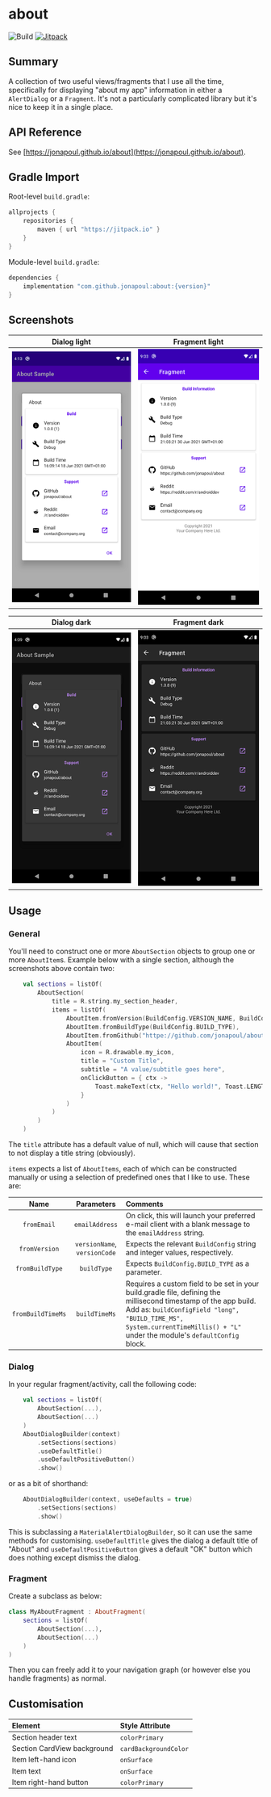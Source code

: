 # about

![Build](https://github.com/jonapoul/about/actions/workflows/test.yml/badge.svg)
[![Jitpack](https://jitpack.io/v/jonapoul/about.svg)](https://jitpack.io/#jonapoul/about)

## Summary
A collection of two useful views/fragments that I use all the time, specifically for displaying "about my app" information in either a `AlertDialog` or a `Fragment`. It's not a particularly complicated library but it's nice to keep it in a single place.

## API Reference
See [https://jonapoul.github.io/about](https://jonapoul.github.io/about).
 
## Gradle Import
Root-level `build.gradle`:
```gradle
allprojects {
    repositories {
        maven { url "https://jitpack.io" }
    }
}
```

Module-level `build.gradle`:
```gradle
dependencies {
    implementation "com.github.jonapoul:about:{version}"
}
```

## Screenshots

| Dialog light | Fragment light
|:--:|:--:|
![Dialog](img/dialog_light.png) | ![Fragment](img/fragment_light.png) |

| Dialog dark | Fragment dark
|:--:|:--:|
![Dialog](img/dialog_dark.png) | ![Fragment](img/fragment_dark.png) |

## Usage
### General
You'll need to construct one or more `AboutSection` objects to group one or more `AboutItem`s. Example below with a single section, although the screenshots above contain two:

```kotlin
    val sections = listOf(
        AboutSection(
            title = R.string.my_section_header,
            items = listOf(
                AboutItem.fromVersion(BuildConfig.VERSION_NAME, BuildConfig.VERSION_CODE),
                AboutItem.fromBuildType(BuildConfig.BUILD_TYPE),
                AboutItem.fromGithub("httpe://github.com/jonapoul/about"),
                AboutItem(
                    icon = R.drawable.my_icon,
                    title = "Custom Title",
                    subtitle = "A value/subtitle goes here",
                    onClickButton = { ctx ->
                        Toast.makeText(ctx, "Hello world!", Toast.LENGTH_LONG).show()
                    }
                )
            )
        )
    )
```

The `title` attribute has a default value of null, which will cause that section to not display a title string (obviously).

`items` expects a list of `AboutItems`, each of which can be constructed manually or using a selection of predefined ones that I like to use. These are:

| Name | Parameters | Comments |
|:--:|:--:|:--|
| `fromEmail` | `emailAddress` | On click, this will launch your preferred e-mail client with a blank message to the `emailAddress` string. |
| `fromVersion` | `versionName`, `versionCode` | Expects the relevant `BuildConfig` string and integer values, respectively. |
| `fromBuildType` | `buildType` | Expects `BuildConfig.BUILD_TYPE` as a parameter. |
| `fromBuildTimeMs` | `buildTimeMs` | Requires a custom field to be set in your build.gradle file, defining the millisecond timestamp of the app build. Add as: `buildConfigField "long", "BUILD_TIME_MS", System.currentTimeMillis() + "L"` under the module's `defaultConfig` block. |

### Dialog
In your regular fragment/activity, call the following code:

```kotlin
    val sections = listOf(
        AboutSection(...),
        AboutSection(...)
    )
    AboutDialogBuilder(context)
        .setSections(sections)
        .useDefaultTitle()
        .useDefaultPositiveButton()
        .show()
```

or as a bit of shorthand:

```kotlin
    AboutDialogBuilder(context, useDefaults = true)
        .setSections(sections)
        .show()
```

This is subclassing a `MaterialAlertDialogBuilder`, so it can use the same methods for customising. `useDefaultTitle` gives the dialog a default title of "About" and `useDefaultPositiveButton` gives a default "OK" button which does nothing except dismiss the dialog.

### Fragment
Create a subclass as below:

```kotlin
class MyAboutFragment : AboutFragment(
    sections = listOf(
        AboutSection(...),
        AboutSection(...)
    )
)
```

Then you can freely add it to your navigation graph (or however else you handle fragments) as normal.

## Customisation

| Element | Style Attribute |
|:--|:--|
| Section header text | `colorPrimary` |
| Section CardView background | `cardBackgroundColor` |
| Item left-hand icon | `onSurface` |
| Item text | `onSurface` |
| Item right-hand button  | `colorPrimary` |

